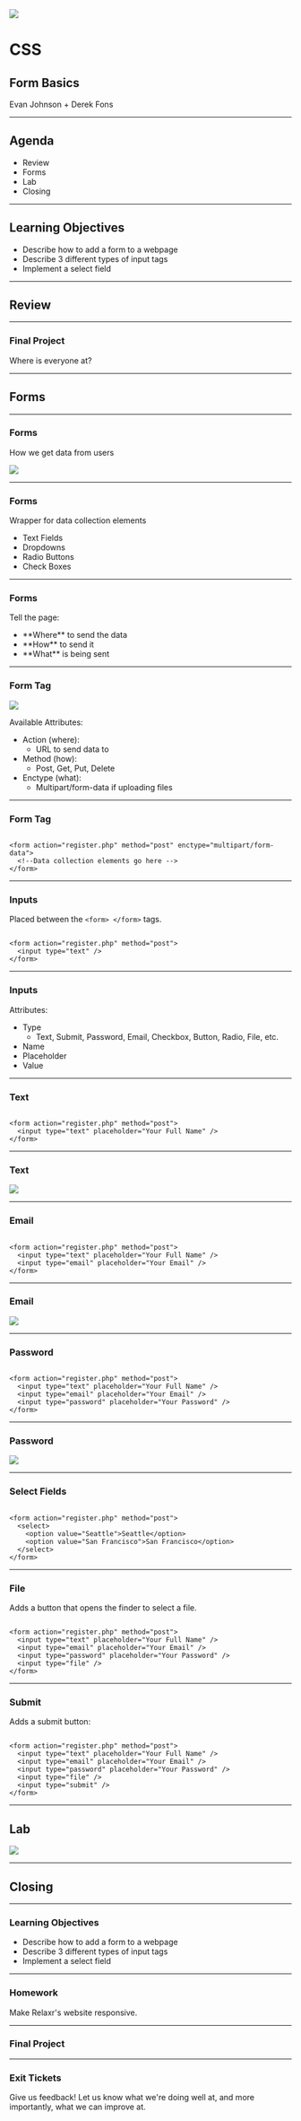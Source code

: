 <img src="img/ga-logo.png" style="border:none; background: transparent; box-shadow:none;" />

# CSS

## Form Basics

Evan Johnson + Derek Fons

---

## Agenda

* <!--- .element: class="fragment" data-fragment-index="1" -->Review
* <!--- .element: class="fragment" data-fragment-index="2" -->Forms
* <!--- .element: class="fragment" data-fragment-index="3" -->Lab
* <!--- .element: class="fragment" data-fragment-index="4" -->Closing

---

## Learning Objectives

* <!--- .element: class="fragment" data-fragment-index="1" -->Describe how to add a form to a webpage
* <!--- .element: class="fragment" data-fragment-index="2" -->Describe 3 different types of input tags
* <!--- .element: class="fragment" data-fragment-index="3" -->Implement a select field

---

## Review

----

### Final Project

Where is everyone at?

---

## Forms

----

### Forms

How we get data from users

<img src="img/forms.png" style="border:none;" />

----

### Forms

Wrapper for data collection elements

* <!--- .element: class="fragment" data-fragment-index="1" -->Text Fields
* <!--- .element: class="fragment" data-fragment-index="2" -->Dropdowns
* <!--- .element: class="fragment" data-fragment-index="3" -->Radio Buttons
* <!--- .element: class="fragment" data-fragment-index="4" -->Check Boxes

----

### Forms

Tell the page:

* <!--- .element: class="fragment" data-fragment-index="1" -->**Where** to send the data
* <!--- .element: class="fragment" data-fragment-index="2" -->**How** to send it
* <!--- .element: class="fragment" data-fragment-index="3" -->**What** is being sent

----

### Form Tag

<img src="img/form_tag.png" style="border:none;" />

Available Attributes:

* <!--- .element: class="fragment" data-fragment-index="1" -->Action (where):
  * <!--- .element: class="fragment" data-fragment-index="1" -->URL to send data to
* <!--- .element: class="fragment" data-fragment-index="2" -->Method (how):
  * <!--- .element: class="fragment" data-fragment-index="2" -->Post, Get, Put, Delete
* <!--- .element: class="fragment" data-fragment-index="3" -->Enctype (what):
  * <!--- .element: class="fragment" data-fragment-index="3" -->Multipart/form-data if uploading files

----

### Form Tag

<pre><code data-trim class="html">
&lt;form action="register.php" method="post" enctype="multipart/form-data"&gt;
  &lt;!--Data collection elements go here --&gt;
&lt;/form&gt;
</code></pre>

----

### Inputs

Placed between the <code>&lt;form&gt; &lt;/form&gt;</code> tags.

<pre><!--- .element: class="fragment" data-fragment-index="1" --><code data-trim class="html">
&lt;form action="register.php" method="post"&gt;
  &lt;input type="text" /&gt;
&lt;/form&gt;
</code></pre>

----

### Inputs

Attributes:

* <!--- .element: class="fragment" data-fragment-index="1" -->Type
  * <!--- .element: class="fragment" data-fragment-index="1" -->Text, Submit, Password, Email, Checkbox, Button, Radio, File, etc.
* <!--- .element: class="fragment" data-fragment-index="2" -->Name
* <!--- .element: class="fragment" data-fragment-index="3" -->Placeholder
* <!--- .element: class="fragment" data-fragment-index="4" -->Value

----

### Text

<pre><!--- .element: class="fragment" data-fragment-index="1" --><code data-trim class="html">
&lt;form action="register.php" method="post"&gt;
  &lt;input type="text" placeholder="Your Full Name" /&gt;
&lt;/form&gt;
</code></pre>

----

### Text

<img src="img/forms.png" style="border:none;" />

----

### Email

<pre><!--- .element: class="fragment" data-fragment-index="1" --><code data-trim class="html">
&lt;form action="register.php" method="post"&gt;
  &lt;input type="text" placeholder="Your Full Name" /&gt;
  &lt;input type="email" placeholder="Your Email" /&gt;
&lt;/form&gt;
</code></pre>

----

### Email

<img src="img/email.png" style="border:none;" />

----

### Password

<pre><!--- .element: class="fragment" data-fragment-index="1" --><code data-trim class="html">
&lt;form action="register.php" method="post"&gt;
  &lt;input type="text" placeholder="Your Full Name" /&gt;
  &lt;input type="email" placeholder="Your Email" /&gt;
  &lt;input type="password" placeholder="Your Password" /&gt;
&lt;/form&gt;
</code></pre>

----

### Password

<img src="img/password.png" style="border:none;" />

----

### Select Fields

<pre><!--- .element: class="fragment" data-fragment-index="1" --><code data-trim class="html">
&lt;form action="register.php" method="post"&gt;
  &lt;select&gt;
    &lt;option value="Seattle"&gt;Seattle&lt;/option&gt;
    &lt;option value="San Francisco"&gt;San Francisco&lt;/option&gt;
  &lt;/select&gt;
&lt;/form&gt;
</code></pre>

----

### File

Adds a button that opens the finder to select a file.

<pre><!--- .element: class="fragment" data-fragment-index="1" --><code data-trim class="html">
&lt;form action="register.php" method="post"&gt;
  &lt;input type="text" placeholder="Your Full Name" /&gt;
  &lt;input type="email" placeholder="Your Email" /&gt;
  &lt;input type="password" placeholder="Your Password" /&gt;
  &lt;input type="file" /&gt;
&lt;/form&gt;
</code></pre>

----

### Submit

Adds a submit button:

<pre><!--- .element: class="fragment" data-fragment-index="1" --><code data-trim class="html">
&lt;form action="register.php" method="post"&gt;
  &lt;input type="text" placeholder="Your Full Name" /&gt;
  &lt;input type="email" placeholder="Your Email" /&gt;
  &lt;input type="password" placeholder="Your Password" /&gt;
  &lt;input type="file" /&gt;
  &lt;input type="submit" /&gt;
&lt;/form&gt;
</code></pre>

---

## Lab

<img src="img/exercise_icon_md.png" style="border:none;box-shadow:none;background:transparent;" />

---

## Closing

----

### Learning Objectives

* <!--- .element: class="fragment" data-fragment-index="1" -->Describe how to add a form to a webpage
* <!--- .element: class="fragment" data-fragment-index="2" -->Describe 3 different types of input tags
* <!--- .element: class="fragment" data-fragment-index="3" -->Implement a select field

----

### Homework

Make Relaxr's website responsive.

----

### Final Project

----

### Exit Tickets

Give us feedback! Let us know what we're doing well at, and more
importantly, what we can improve at.
